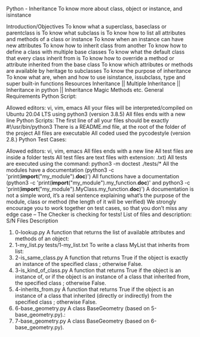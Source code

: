 Python - Inheritance
To know more about class, object or instance, and isinstance

Introduction/Objectives
To know what a superclass, baseclass or parentclass is
To know what subclass is
To know how to list all attributes and methods of a class or instance
To know when an instance can have new attributes
To know how to inherit class from another
To know how to define a class with multiple base classes
To know what the default class that every class inherit from is
To know how to override a method or attribute inherited from the base class
To know which attributes or methods are available by heritage to subclasses
To know the purpose of inheritance
To know what are, when and how to use isinstance, issubclass, type and super built-in functions
Resources
Inheritance || Multiple Inheritance || Inheritance in python || Inheritance Magic Methods etc.
General Requirements
Python Script:

Allowed editors: vi, vim, emacs
All your files will be interpreted/compiled on Ubuntu 20.04 LTS using python3 (version 3.8.5)
All files ends with a new line
Python Scripts: The first line of all your files should be exactly #!/usr/bin/python3
There is a README.md file, at the root of the folder of the project
All files are executable
All coded used the pycodestyle (version 2.8.)
Python Test Cases:

Allowed editors: vi, vim, emacs
All files ends with a new line
All test files are inside a folder tests
All test files are text files with extension: .txt)
All tests are executed using the command: python3 -m doctest ./tests/*
All the modules have a documentation (python3 -c 'print(__import__("my_module").__doc__)')
All functions have a documentation (python3 -c 'print(__import__("my_module").my_function.__doc__)' and
python3 -c 'print(__import__("my_module").MyClass.my_function.__doc__)')
A documentation is not a simple word, it’s a real sentence explaining what’s the purpose of the module, class or method (the length of it will be verified)
We strongly encourage you to work together on test cases, so that you don’t miss any edge case – The Checker is checking for tests!
List of files and description:
S/N	Files	Description
1.	0-lookup.py	A function that returns the list of available attributes and methods of an object:
2.	1-my_list.py
tests/1-my_list.txt	To write a class MyList that inherits from list:
3.	2-is_same_class.py	A function that returns True if the object is exactly an instance of the specified class ; otherwise False.
4.	3-is_kind_of_class.py	A function that returns True if the object is an instance of, or
if the object is an instance of a class that inherited from, the specified class ; otherwise False.
5.	4-inherits_from.py	A function that returns True if the object is an instance of a class that inherited (directly or indirectly) from the specified class ; otherwise False.
6.	6-base_geometry.py	A class BaseGeometry (based on 5-base_geometry.py).:
7.	7-base_geometry.py	A class BaseGeometry (based on 6-base_geometry.py).
